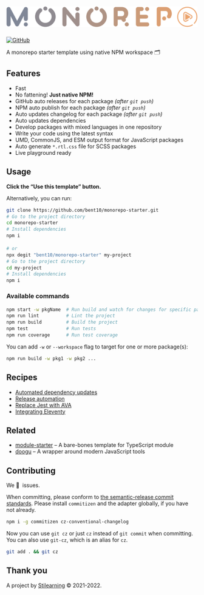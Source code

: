 <!-- Make sure you overwrite all the contents of this readme file with yours on your real project. Also, you can delete the `docs` and `examples` folders. -->

# <img src=".github/media/logo.svg" alt="Logo" width="520px">

<!-- [![GitHub Workflow Status](https://img.shields.io/github/workflow/status/bent10/monorepo-starter/Release?style=flat-square)](https://github.com/bent10/monorepo-starter/actions/workflows/release.yml) -->

[![GitHub](https://img.shields.io/github/license/bent10/monorepo-starter?style=flat-square)](license)

A monorepo starter template using native NPM workspace 🗂️

## Features

- Fast
- No fattening! **Just native NPM!**
- GitHub auto releases for each package _(after `git push`)_
- NPM auto publish for each package _(after `git push`)_
- Auto updates changelog for each package _(after `git push`)_
- Auto updates dependencies
- Develop packages with mixed languages in one repository
- Write your code using the latest syntax
- UMD, CommonJS, and ESM output format for JavaScript packages
- Auto generate `*.rtl.css` file for SCSS packages
- Live playground ready

## Usage

**Click the “Use this template” button.**

Alternatively, you can run:

```bash
git clone https://github.com/bent10/monorepo-starter.git
# Go to the project directory
cd monorepo-starter
# Install dependencies
npm i

# or
npx degit "bent10/monorepo-starter" my-project
# Go to the project directory
cd my-project
# Install dependencies
npm i
```

### Available commands

```bash
npm start -w pkgName  # Run build and watch for changes for specific package
npm run lint          # Lint the project
npm run build         # Build the project
npm test              # Run tests
npm run coverage      # Run test coverage
```

You can add `-w` or `--workspace` flag to target for one or more package(s):

```bash
npm run build -w pkg1 -w pkg2 ...
```

## Recipes

- [Automated dependency updates](.github/recipes/setup-renovate.md)
- [Release automation](.github/recipes/release-automation.md)
- [Replace Jest with AVA](.github/recipes/tests-with-ava.md)
- [Integrating Eleventy](.github/recipes/integrating-eleventy.md)

## Related

- [module-starter](https://github.com/bent10/module-starter) – A bare-bones template for TypeScript module
- [doogu](https://github.com/bent10/doogu) – A wrapper around modern JavaScript tools

## Contributing

We 💛&nbsp; issues.

When committing, please conform to [the semantic-release commit standards](https://www.conventionalcommits.org/). Please install `commitizen` and the adapter globally, if you have not already.

```bash
npm i -g commitizen cz-conventional-changelog
```

Now you can use `git cz` or just `cz` instead of `git commit` when committing. You can also use `git-cz`, which is an alias for `cz`.

```bash
git add . && git cz
```

## Thank you

A project by [Stilearning](https://stilearning.com) &copy; 2021-2022.
